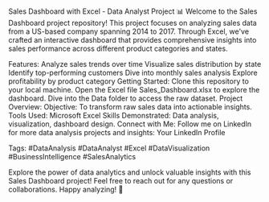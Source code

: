 Sales Dashboard with Excel - Data Analyst Project 📊
Welcome to the Sales Dashboard project repository! This project focuses on analyzing sales data from a US-based company spanning 2014 to 2017. Through Excel, we've crafted an interactive dashboard that provides comprehensive insights into sales performance across different product categories and states.

Features:
Analyze sales trends over time
Visualize sales distribution by state
Identify top-performing customers
Dive into monthly sales analysis
Explore profitability by product category
Getting Started:
Clone this repository to your local machine.
Open the Excel file Sales_Dashboard.xlsx to explore the dashboard.
Dive into the Data folder to access the raw dataset.
Project Overview:
Objective: To transform raw sales data into actionable insights.
Tools Used: Microsoft Excel
Skills Demonstrated: Data analysis, visualization, dashboard design.
Connect with Me:
Follow me on LinkedIn for more data analysis projects and insights: Your LinkedIn Profile

Tags:
#DataAnalysis #DataAnalyst #Excel #DataVisualization #BusinessIntelligence #SalesAnalytics

Explore the power of data analytics and unlock valuable insights with this Sales Dashboard project! Feel free to reach out for any questions or collaborations. Happy analyzing! 🚀
